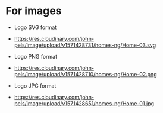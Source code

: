 # For images
* Logo SVG format
* https://res.cloudinary.com/john-pels/image/upload/v1571428731/homes-ng/Home-03.svg

* Logo PNG format
* https://res.cloudinary.com/john-pels/image/upload/v1571428710/homes-ng/Home-02.png

* Logo JPG format
* https://res.cloudinary.com/john-pels/image/upload/v1571428651/homes-ng/Home-01.jpg
